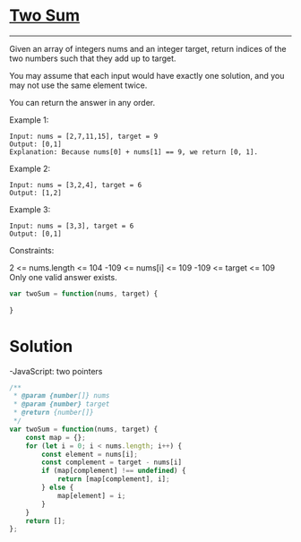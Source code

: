 # [Two Sum](https://leetcode.com/problems/two-sum/description/)

---
Given an array of integers nums and an integer target, return indices of the two numbers such that they add up to target.

You may assume that each input would have exactly one solution, and you may not use the same element twice.

You can return the answer in any order.

 

Example 1:
```
Input: nums = [2,7,11,15], target = 9
Output: [0,1]
Explanation: Because nums[0] + nums[1] == 9, we return [0, 1].
```
Example 2:
```
Input: nums = [3,2,4], target = 6
Output: [1,2]
```
Example 3:
```
Input: nums = [3,3], target = 6
Output: [0,1]
```

Constraints:

2 <= nums.length <= 104
-109 <= nums[i] <= 109
-109 <= target <= 109
Only one valid answer exists.

```javascript
var twoSum = function(nums, target) {
   
}
```

# Solution

-JavaScript: two pointers
```javascript
/**
 * @param {number[]} nums
 * @param {number} target
 * @return {number[]}
 */
var twoSum = function(nums, target) {
    const map = {};
    for (let i = 0; i < nums.length; i++) {
        const element = nums[i];
        const complement = target - nums[i]
        if (map[complement] !== undefined) {
            return [map[complement], i];
        } else {
            map[element] = i;
        }
    }
    return [];
};
```
